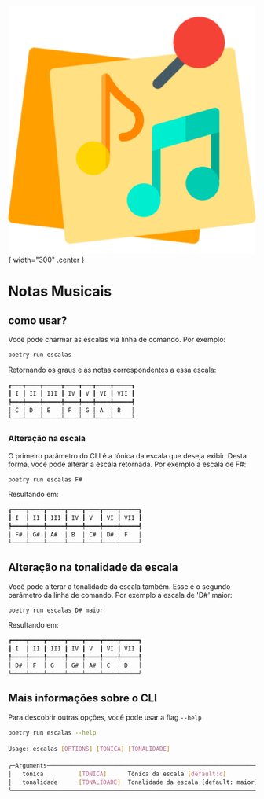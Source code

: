 ![logo_do_projeto](assets/logo.png){ width="300" .center }
# Notas Musicais

## como usar?

Você pode charmar as escalas via linha de comando. Por exemplo:

```bash
poetry run escalas
```

Retornando os graus e as notas correspondentes a essa escala:

```bash
┏━━━┳━━━━┳━━━━━┳━━━━┳━━━┳━━━━┳━━━━━┓
┃ I ┃ II ┃ III ┃ IV ┃ V ┃ VI ┃ VII ┃
┡━━━╇━━━━╇━━━━━╇━━━━╇━━━╇━━━━╇━━━━━┩
│ C │ D  │ E   │ F  │ G │ A  │ B   │
└───┴────┴─────┴────┴───┴────┴─────┘
```

### Alteração na escala

O primeiro parâmetro do CLI é a tônica da escala que deseja exibir. Desta forma,
você pode alterar a escala retornada. Por exemplo a escala de F#:

```bash
poetry run escalas F#
```
Resultando em:

```bash
┏━━━━┳━━━━┳━━━━━┳━━━━┳━━━━┳━━━━┳━━━━━┓
┃ I  ┃ II ┃ III ┃ IV ┃ V  ┃ VI ┃ VII ┃
┡━━━━╇━━━━╇━━━━━╇━━━━╇━━━━╇━━━━╇━━━━━┩
│ F# │ G# │ A#  │ B  │ C# │ D# │ F   │
└────┴────┴─────┴────┴────┴────┴─────┘
```

## Alteração na tonalidade da escala

Você pode alterar a tonalidade da escala também. Esse é o segundo parâmetro da linha
de comando. Por exemplo a escala de 'D#' maior:

```bash
poetry run escalas D# maior
```

Resultando em:

```bash
┏━━━━┳━━━━┳━━━━━┳━━━━┳━━━━┳━━━━┳━━━━━┓
┃ I  ┃ II ┃ III ┃ IV ┃ V  ┃ VI ┃ VII ┃
┡━━━━╇━━━━╇━━━━━╇━━━━╇━━━━╇━━━━╇━━━━━┩
│ D# │ F  │ G   │ G# │ A# │ C  │ D   │
└────┴────┴─────┴────┴────┴────┴─────┘
```

## Mais informações sobre o CLI

Para descobrir outras opções, você pode usar a flag `--help`

```bash
poetry run escalas --help

Usage: escalas [OPTIONS] [TONICA] [TONALIDADE]                                                                                                            
                                                                                                                                                           
╭─Arguments──────────────────────────────────────────────────────────────────────╮
│   tonica          [TONICA]      Tônica da escala [default:c]                   │
│   tonalidade      [TONALIDADE]  Tonalidade da escala [default: maior]          │
╰────────────────────────────────────────────────────────────────────────────────╯
```

